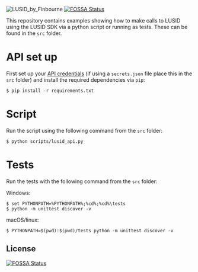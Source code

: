 ![LUSID_by_Finbourne](https://content.finbourne.com/LUSID_repo.png)
[![FOSSA Status](https://app.fossa.com/api/projects/git%2Bgithub.com%2Ffinbourne%2Flusid-client-python.svg?type=shield)](https://app.fossa.com/projects/git%2Bgithub.com%2Ffinbourne%2Flusid-client-python?ref=badge_shield)

This repository contains examples showing how to make calls to LUSID using the LUSID SDK via a python script or running as tests. These can be found in the `src` folder. 

# API set up

First set up your [API credentials](https://support.finbourne.com/getting-started-with-apis-sdks) (if using a `secrets.json` file place this in the `src` folder) and install the required dependencies via `pip`:

```
$ pip install -r requirements.txt
```

# Script

Run the script using the following command from the `src` folder:

```
$ python scripts/lusid_api.py
```

# Tests

Run the tests with the following command from the `src` folder:

Windows:

```
$ set PYTHONPATH=%PYTHONPATH%;%cd%;%cd%\tests
$ python -m unittest discover -v
```

macOS/linux:

```
$ PYTHONPATH=$(pwd):$(pwd)/tests python -m unittest discover -v
```


## License
[![FOSSA Status](https://app.fossa.com/api/projects/git%2Bgithub.com%2Ffinbourne%2Flusid-client-python.svg?type=large)](https://app.fossa.com/projects/git%2Bgithub.com%2Ffinbourne%2Flusid-client-python?ref=badge_large)